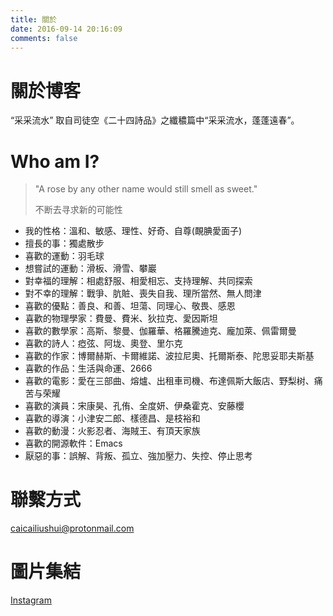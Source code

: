 ```yaml
---
title: 關於
date: 2016-09-14 20:16:09
comments: false
---
```

# 關於博客
“采采流水” 取自司徒空《二十四詩品》之纖穠篇中“采采流水，蓬蓬遠春”。

# Who am I?
> "A rose by any other name would still smell as sweet."
>
> 不断去寻求新的可能性 

- 我的性格：溫和、敏感、理性、好奇、自尊(靦腆愛面子)
- 擅長的事：獨處散步
- 喜歡的運動：羽毛球
- 想嘗試的運動：滑板、滑雪、攀巖
- 對幸福的理解：相處舒服、相愛相忘、支持理解、共同探索
- 對不幸的理解：戰爭、肮賍、喪失自我、理所當然、無人問津
- 喜歡的優點：善良、和善、坦蕩、同理心、敬畏、感恩
- 喜歡的物理學家：費曼、費米、狄拉克、愛因斯坦
- 喜歡的數學家：高斯、黎曼、伽羅華、格羅騰迪克、龐加萊、佩雷爾曼
- 喜歡的詩人：瘂弦、阿垅、奧登、里尓克
- 喜歡的作家：博爾赫斯、卡爾維諾、波拉尼奧、托爾斯泰、陀思妥耶夫斯基
- 喜歡的作品：生活與命運、2666
- 喜歡的電影：愛在三部曲、熔爐、出租車司機、布達佩斯大飯店、野梨树、痛苦与荣耀
- 喜歡的演員：宋康昊、孔侑、全度妍、伊桑霍克、安藤櫻
- 喜歡的導演：小津安二郎、樣德昌、是枝裕和
- 喜歡的動漫：火影忍者、海賊王、有頂天家族
- 喜歡的開源軟件：Emacs
- 厭惡的事：誤解、背叛、孤立、強加壓力、失控、停止思考

# 聯繫方式

caicailiushui@protonmail.com

# 圖片集結

[Instagram](https://www.instagram.com/mlyqdd/)